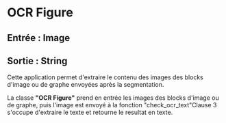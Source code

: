 # OCR Figure

## Entrée : Image

## Sortie : String

Cette application permet d'extraire le contenu des images des blocks d'image ou de graphe envoyées après la segmentation.

La classe **"OCR Figure"** prend en entrée les images des blocks d'image ou de graphe, puis l'image est envoyé à la fonction "check_ocr_text"Clause 3 s'occupe d'extraire le texte et retourne le resultat en texte. 